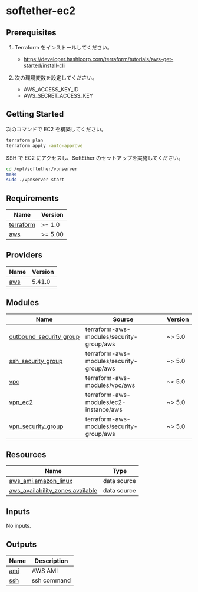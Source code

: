 # softether-ec2

## Prerequisites

1. Terraform をインストールしてください。

   - https://developer.hashicorp.com/terraform/tutorials/aws-get-started/install-cli

1. 次の環境変数を設定してください。
   - AWS_ACCESS_KEY_ID
   - AWS_SECRET_ACCESS_KEY

## Getting Started

次のコマンドで EC2 を構築してください。

```sh
terraform plan
terraform apply -auto-approve
```

SSH で EC2 にアクセスし、SoftEther のセットアップを実施してください。

```sh
cd /opt/softether/vpnserver
make
sudo ./vpnserver start
```

<!-- prettier-ignore-start -->
<!-- BEGIN_TF_DOCS -->
## Requirements

| Name | Version |
|------|---------|
| <a name="requirement_terraform"></a> [terraform](#requirement\_terraform) | >= 1.0 |
| <a name="requirement_aws"></a> [aws](#requirement\_aws) | >= 5.00 |

## Providers

| Name | Version |
|------|---------|
| <a name="provider_aws"></a> [aws](#provider\_aws) | 5.41.0 |

## Modules

| Name | Source | Version |
|------|--------|---------|
| <a name="module_outbound_security_group"></a> [outbound\_security\_group](#module\_outbound\_security\_group) | terraform-aws-modules/security-group/aws | ~> 5.0 |
| <a name="module_ssh_security_group"></a> [ssh\_security\_group](#module\_ssh\_security\_group) | terraform-aws-modules/security-group/aws | ~> 5.0 |
| <a name="module_vpc"></a> [vpc](#module\_vpc) | terraform-aws-modules/vpc/aws | ~> 5.0 |
| <a name="module_vpn_ec2"></a> [vpn\_ec2](#module\_vpn\_ec2) | terraform-aws-modules/ec2-instance/aws | ~> 5.0 |
| <a name="module_vpn_security_group"></a> [vpn\_security\_group](#module\_vpn\_security\_group) | terraform-aws-modules/security-group/aws | ~> 5.0 |

## Resources

| Name | Type |
|------|------|
| [aws_ami.amazon_linux](https://registry.terraform.io/providers/hashicorp/aws/latest/docs/data-sources/ami) | data source |
| [aws_availability_zones.available](https://registry.terraform.io/providers/hashicorp/aws/latest/docs/data-sources/availability_zones) | data source |

## Inputs

No inputs.

## Outputs

| Name | Description |
|------|-------------|
| <a name="output_ami"></a> [ami](#output\_ami) | AWS AMI |
| <a name="output_ssh"></a> [ssh](#output\_ssh) | ssh command |
<!-- END_TF_DOCS -->
<!-- prettier-ignore-end -->

